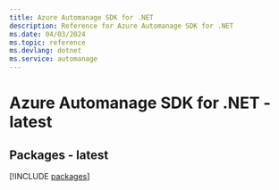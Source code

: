 ```yaml
---
title: Azure Automanage SDK for .NET
description: Reference for Azure Automanage SDK for .NET
ms.date: 04/03/2024
ms.topic: reference
ms.devlang: dotnet
ms.service: automanage
---
```

# Azure Automanage SDK for .NET - latest
## Packages - latest
[!INCLUDE [packages](automanage-index.md)]